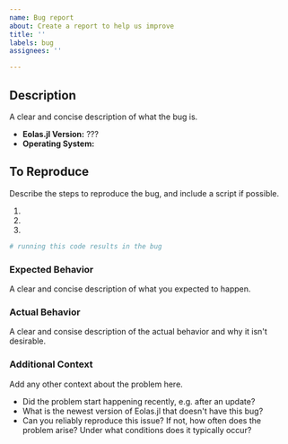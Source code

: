 ```yaml
---
name: Bug report
about: Create a report to help us improve
title: ''
labels: bug
assignees: ''

---
```


## Description
A clear and concise description of what the bug is.

* **Eolas.jl Version:** ???
* **Operating System:** <OS> <VERSION>

## To Reproduce
Describe the steps to reproduce the bug, and include a script if possible.

1. <!-- first step -->
2. <!-- second step -->
3. <!-- and so on... -->

```python
# running this code results in the bug
```
### Expected Behavior
A clear and concise description of what you expected to happen.

### Actual Behavior
A clear and consise description of the actual behavior and why it isn't desirable.

### Additional Context
Add any other context about the problem here.

* Did the problem start happening recently, e.g. after an update?
* What is the newest version of Eolas.jl that doesn't have this bug?
* Can you reliably reproduce this issue? If not, how often does the problem arise?
  Under what conditions does it typically occur?
